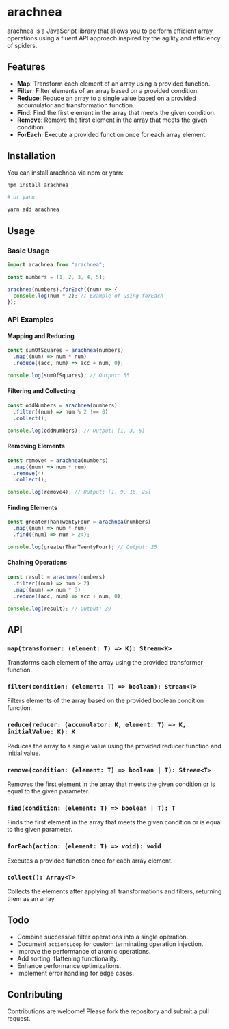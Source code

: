 # arachnea

arachnea is a JavaScript library that allows you to perform efficient array operations using a fluent API approach inspired by the agility and efficiency of spiders.

## Features

- **Map**: Transform each element of an array using a provided function.
- **Filter**: Filter elements of an array based on a provided condition.
- **Reduce**: Reduce an array to a single value based on a provided accumulator and transformation function.
- **Find**: Find the first element in the array that meets the given condition.
- **Remove**: Remove the first element in the array that meets the given condition.
- **ForEach**: Execute a provided function once for each array element.

## Installation

You can install arachnea via npm or yarn:

```bash
npm install arachnea

# or yarn

yarn add arachnea
```

## Usage

### Basic Usage

```js
import arachnea from "arachnea";

const numbers = [1, 2, 3, 4, 5];

arachnea(numbers).forEach((num) => {
  console.log(num * 2); // Example of using forEach
});
```

### API Examples

#### Mapping and Reducing

```js
const sumOfSquares = arachnea(numbers)
  .map((num) => num * num)
  .reduce((acc, num) => acc + num, 0);

console.log(sumOfSquares); // Output: 55
```

#### Filtering and Collecting

```js
const oddNumbers = arachnea(numbers)
  .filter((num) => num % 2 !== 0)
  .collect();

console.log(oddNumbers); // Output: [1, 3, 5]
```

#### Removing Elements

```js
const remove4 = arachnea(numbers)
  .map((num) => num * num)
  .remove(4)
  .collect();

console.log(remove4); // Output: [1, 9, 16, 25]
```

#### Finding Elements

```js
const greaterThanTwentyFour = arachnea(numbers)
  .map((num) => num * num)
  .find((num) => num > 24);

console.log(greaterThanTwentyFour); // Output: 25
```

#### Chaining Operations

```js
const result = arachnea(numbers)
  .filter((num) => num > 2)
  .map((num) => num * 3)
  .reduce((acc, num) => acc + num, 0);

console.log(result); // Output: 39
```

## API

### `map(transformer: (element: T) => K): Stream<K>`

Transforms each element of the array using the provided transformer function.

### `filter(condition: (element: T) => boolean): Stream<T>`

Filters elements of the array based on the provided boolean condition function.

### `reduce(reducer: (accumulator: K, element: T) => K, initialValue: K): K`

Reduces the array to a single value using the provided reducer function and initial value.

### `remove(condition: (element: T) => boolean | T): Stream<T>`

Removes the first element in the array that meets the given condition or is equal to the given parameter.

### `find(condition: (element: T) => boolean | T): T`

Finds the first element in the array that meets the given condition or is equal to the given parameter.

### `forEach(action: (element: T) => void): void`

Executes a provided function once for each array element.

### `collect(): Array<T>`

Collects the elements after applying all transformations and filters, returning them as an array.

## Todo

- Combine successive filter operations into a single operation.
- Document `actionsLoop` for custom terminating operation injection.
- Improve the performance of atomic operations.
- Add sorting, flattening functionality.
- Enhance performance optimizations.
- Implement error handling for edge cases.

## Contributing

Contributions are welcome! Please fork the repository and submit a pull request.
